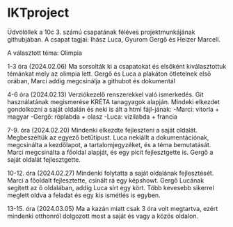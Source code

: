 # IKTproject
Üdvölöllek a 10c 3. számú csapatának féléves projektmunkájának githubjában. 
A csapat tagjai: Ihász Luca, Gyurom Gergő és Heizer Marcell.

A választott téma: Olimpia

1-3 óra (2024.02.06)
Ma sorsolták ki a csapatokat és elsőként kiválasztottuk témánkat mely az olimpia lett.
Gergő és Luca a plakáton ötletelnek első orában, Marci addig megcsinálja a githubot és dokumentál

4-6 óra (2024.02.13)
Verziókezelő renszerekkel való ismerkedés. Git használatának megismerése KRÉTA tanagyagok
alapján. Mindeki elkezdet gondolkozni a saját oldalán és neki is ált a html fájl-jának:
-Marci: vitorla + magyar
-Gergő: röplabda + olasz
-Luca: vizilabda + francia

7-9. óra (2024.02.20)
Mindenki elkezdte fejleszteni a saját oldalát. Megbeszéltük az egyező betűtípust. Luca nekiállt a dokumentációnak, megcsinálta a kezdőlapot, a tartalomjegyzéket, és a téma bemutatását. Marci megcsinálta a főoldal alapját, és egy picit fejlesztgette is. Gergő  a saját oldalát fejlesztgette.

10-12. óra (2024.02.27)
Mindenki folytatta a saját oldalának fejlesztését. Marci a főoldalt fejlesztette, csinált rá egy képshowt. Gergő Lucának segített az ő oldalában, addig Luca sírt egy kört. Több kevesebb sikerrel meglett oldva a feladat és egy kis ismétlés is egyben.

13-15. óra (2024.03.05)
Ma a kazán miatt csak 3 óra volt megtartva, ezért mindenki otthonról dolgozott most a saját és vagy a közös oldalon.
